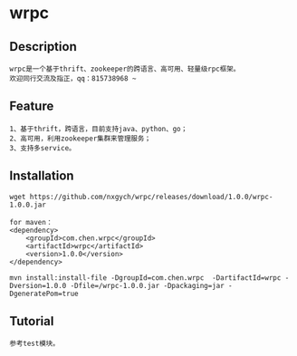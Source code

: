 # wrpc

## Description</br>
    wrpc是一个基于thrift、zookeeper的跨语言、高可用、轻量级rpc框架。
    欢迎同行交流及指正，qq：815738968 ~

## Feature</br>
    1、基于thrift，跨语言，目前支持java、python、go；
    2、高可用，利用zookeeper集群来管理服务；
    3、支持多service。
  
## Installation</br>
    wget https://github.com/nxgych/wrpc/releases/download/1.0.0/wrpc-1.0.0.jar
    
    for maven：
    <dependency>
        <groupId>com.chen.wrpc</groupId>
        <artifactId>wrpc</artifactId>
        <version>1.0.0</version>
    </dependency>  

    mvn install:install-file -DgroupId=com.chen.wrpc  -DartifactId=wrpc -Dversion=1.0.0 -Dfile=/wrpc-1.0.0.jar -Dpackaging=jar -DgeneratePom=true
     
## Tutorial</br>
    参考test模块。   